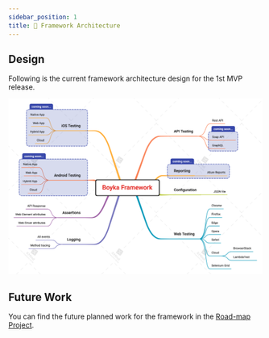 ```yaml
---
sidebar_position: 1
title: 📐 Framework Architecture
---
```


## Design

Following is the current framework architecture design for the 1st MVP release.

![Boyka Framework](/img/docs/framework-docs/Boyka-Framework.png)

## Future Work

You can find the future planned work for the framework in the [Road-map Project](https://github.com/WasiqBhamla/boyka-framework/projects/2).
